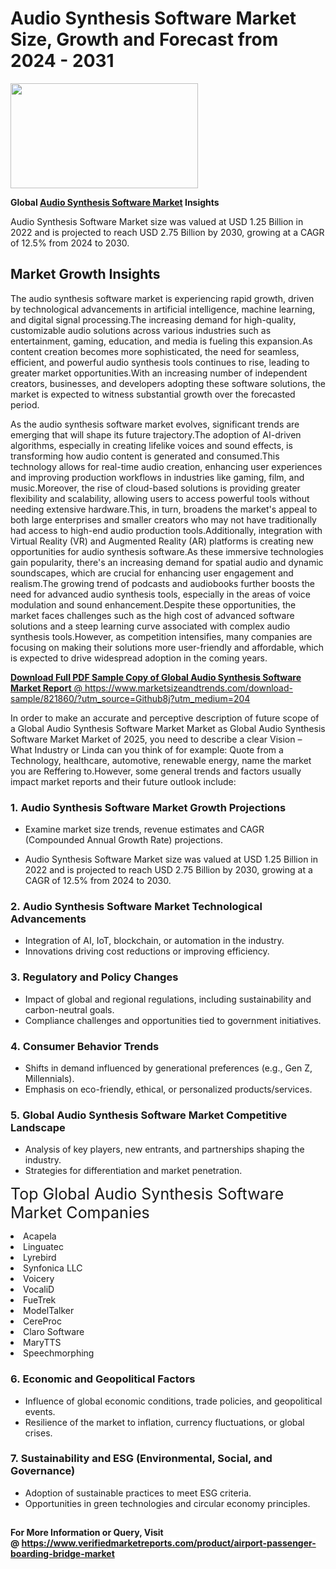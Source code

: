 <H1>Audio Synthesis Software Market Size, Growth and Forecast from 2024 - 2031</H1><img class="aligncenter size-medium wp-image-584254" src="https://thirdeyenews.in/wp-content/uploads/2024/09/Global-Market-Research-300x168.jpeg" alt="" width="300" height="168" /><p><strong>Global&nbsp;<a href="https://www.marketsizeandtrends.com/download-sample/821860/?utm_source=Github8j?utm_medium=204">Audio Synthesis Software Market</a> Insights</strong></p><p>Audio Synthesis Software Market size was valued at USD 1.25 Billion in 2022 and is projected to reach USD 2.75 Billion by 2030, growing at a CAGR of 12.5% from 2024 to 2030.</p><p><h2>Market Growth Insights</h2> <p>The audio synthesis software market is experiencing rapid growth, driven by technological advancements in artificial intelligence, machine learning, and digital signal processing.The increasing demand for high-quality, customizable audio solutions across various industries such as entertainment, gaming, education, and media is fueling this expansion.As content creation becomes more sophisticated, the need for seamless, efficient, and powerful audio synthesis tools continues to rise, leading to greater market opportunities.With an increasing number of independent creators, businesses, and developers adopting these software solutions, the market is expected to witness substantial growth over the forecasted period.</p> <p><a href="#"></a></p> <p>As the audio synthesis software market evolves, significant trends are emerging that will shape its future trajectory.The adoption of AI-driven algorithms, especially in creating lifelike voices and sound effects, is transforming how audio content is generated and consumed.This technology allows for real-time audio creation, enhancing user experiences and improving production workflows in industries like gaming, film, and music.Moreover, the rise of cloud-based solutions is providing greater flexibility and scalability, allowing users to access powerful tools without needing extensive hardware.This, in turn, broadens the market's appeal to both large enterprises and smaller creators who may not have traditionally had access to high-end audio production tools.Additionally, integration with Virtual Reality (VR) and Augmented Reality (AR) platforms is creating new opportunities for audio synthesis software.As these immersive technologies gain popularity, there's an increasing demand for spatial audio and dynamic soundscapes, which are crucial for enhancing user engagement and realism.The growing trend of podcasts and audiobooks further boosts the need for advanced audio synthesis tools, especially in the areas of voice modulation and sound enhancement.Despite these opportunities, the market faces challenges such as the high cost of advanced software solutions and a steep learning curve associated with complex audio synthesis tools.However, as competition intensifies, many companies are focusing on making their solutions more user-friendly and affordable, which is expected to drive widespread adoption in the coming years.<p><a href="#"></p><p><span class=""><strong>Download Full PDF Sample Copy of Global Audio Synthesis Software Market Report</strong> @ <a href="https://www.marketsizeandtrends.com/download-sample/821860/?utm_source=Github8j?utm_medium=204" target="_blank">https://www.marketsizeandtrends.com/download-sample/821860/?utm_source=Github8j?utm_medium=204</a></span></p><p>In order to make an accurate and perceptive description of future scope of a Global&nbsp;Audio Synthesis Software Market Market as Global&nbsp;Audio Synthesis Software Market Market of 2025, you need to describe a clear Vision &ndash; What Industry or Linda can you think of for example: Quote from a Technology, healthcare, automotive, renewable energy, name the market you are Reffering to.However, some general trends and factors usually impact market reports and their future outlook include:</p><h3>1.&nbsp;<strong>Audio Synthesis Software Market Growth Projections</strong></h3><ul><li>Examine market size trends, revenue estimates and CAGR (Compounded Annual Growth Rate) projections.</li><li><p>Audio Synthesis Software Market size was valued at USD 1.25 Billion in 2022 and is projected to reach USD 2.75 Billion by 2030, growing at a CAGR of 12.5% from 2024 to 2030.</p></li></ul><h3>2.&nbsp;<strong>Audio Synthesis Software Market Technological Advancements</strong></h3><ul><li>Integration of AI, IoT, blockchain, or automation in the industry.</li><li>Innovations driving cost reductions or improving efficiency.</li></ul><h3>3.&nbsp;<strong>Regulatory and Policy Changes</strong></h3><ul><li>Impact of global and regional regulations, including sustainability and carbon-neutral goals.</li><li>Compliance challenges and opportunities tied to government initiatives.</li></ul><h3>4.&nbsp;<strong>Consumer Behavior Trends</strong></h3><ul><li>Shifts in demand influenced by generational preferences (e.g., Gen Z, Millennials).</li><li>Emphasis on eco-friendly, ethical, or personalized products/services.</li></ul><h3>5.&nbsp;<strong>Global Audio Synthesis Software Market Competitive Landscape</strong></h3><ul><li>Analysis of key players, new entrants, and partnerships shaping the industry.</li><li>Strategies for differentiation and market penetration.</li></ul><p data-pm-slice="1 1 []"><span style="color: inherit; font-family: inherit; font-size: 25px;">Top Global Audio Synthesis Software Market Companies</span></p><div class="" data-test-id=""><p><li>Acapela</li><li> Linguatec</li><li> Lyrebird</li><li> Synfonica LLC</li><li> Voicery</li><li> VocaliD</li><li> FueTrek</li><li> ModelTalker</li><li> CereProc</li><li> Claro Software</li><li> MaryTTS</li><li> Speechmorphing</li></p></div><h3>6.&nbsp;<strong>Economic and Geopolitical Factors</strong></h3><ul><li>Influence of global economic conditions, trade policies, and geopolitical events.</li><li>Resilience of the market to inflation, currency fluctuations, or global crises.</li></ul><h3>7.&nbsp;<strong>Sustainability and ESG (Environmental, Social, and Governance)</strong></h3><ul><li>Adoption of sustainable practices to meet ESG criteria.</li><li>Opportunities in green technologies and circular economy principles.</li></ul><h2><strong style="font-size: 14px;">For More Information or Query, Visit @&nbsp;</strong><a style="background-color: #ffffff; font-size: 14px;" href="https://www.marketsizeandtrends.com/report/audio-synthesis-software-market/" target="_blank">https://www.verifiedmarketreports.com/product/airport-passenger-boarding-bridge-market</a></h2>